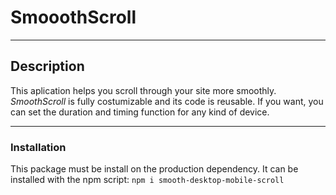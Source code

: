 # SmooothScroll
---

## Description

This aplication helps you scroll through your site more smoothly. *SmoothScroll* is fully costumizable and its code is reusable. If you want, you can set the duration and timing function for any kind of device.
___

### Installation

This package must be install on the production dependency.
It can be installed with the npm script: 
```npm i smooth-desktop-mobile-scroll```






